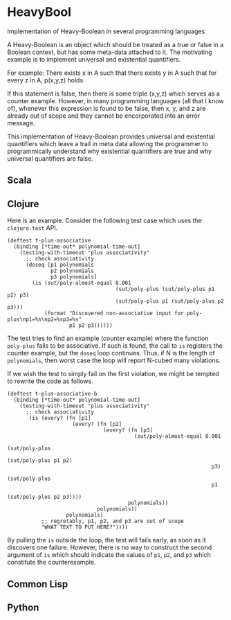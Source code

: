 # HeavyBool

Implementation of Heavy-Boolean in several programming languages


A Heavy-Boolean is an object which should be treated as a true or
false in a Boolean context, but has some meta-data attached to it.
The motivating example is to implement universal and existential
quantifiers.

For example:
There exists x in A such that
   there exists y in A such that
      for every z in A, p(x,y,z) holds

If this statement is false, then there is some triple (x,y,z) which
serves as a counter example.   However, in many programming languages
(all that I know of), whenever this expression is found to be false, 
then x, y, and z are already out of scope and they cannot be encorporated
into an error message.

This implementation of Heavy-Boolean provides universal and existential
quantifiers which leave a trail in meta data allowing the programmer to
programmically understand why existential quantifiers are true and why
universal quantifiers are false.

## Scala

## Clojure

Here is an example.  Consider the following test case which uses the `clojure.test` API.
```
(deftest t-plus-associative
  (binding [*time-out* polynomial-time-out]
    (testing-with-timeout "plus associativity"
      ;; check associativity
      (doseq [p1 polynomials
              p2 polynomials
              p3 polynomials]
        (is (sut/poly-almost-equal 0.001
                                   (sut/poly-plus (sut/poly-plus p1 p2) p3)
                                   (sut/poly-plus p1 (sut/poly-plus p2 p3)))
            (format "Discovered non-associative input for poly-plus\np1=%s\np2=%sp3=%s"
                    p1 p2 p3))))))
```

The test tries to find an example (counter example) where the function `poly-plus` fails
to be associative.  If such is found, the call to `is` registers the counter example,
but the `doseq` loop continues.  Thus, if N is the length of `polynomials`, then worst case
the loop will report N-cubed many violations.   

If we wish the test to simply fail on the first violation, we might be
tempted to rewrite the code as follows.

```
(deftest t-plus-associative-b
  (binding [*time-out* polynomial-time-out]
    (testing-with-timeout "plus associativity"
      ;; check associativity
       (is (every? (fn [p1]
                     (every? (fn [p2]
                               (every? (fn [p3]
                                         (sut/poly-almost-equal 0.001
                                                                (sut/poly-plus 
                                                                  (sut/poly-plus p1 p2)
                                                                  p3)
                                                                (sut/poly-plus
                                                                  p1
                                                                  (sut/poly-plus p2 p3))))
                                       polynomials)) 
                             polynomials)) 
                   polynomials)
           ;; regretably, p1, p2, and p3 are out of scope
           "WHAT TEXT TO PUT HERE?"))))
```

By pulling the `is` outside the loop, the test will fails early, as
soon as it discovers one failure.  However, there is no way to
construct the second argument of `is` which should indicate the values
of `p1`, `p2`, and `p3` which constitute the counterexample.


## Common Lisp

## Python

